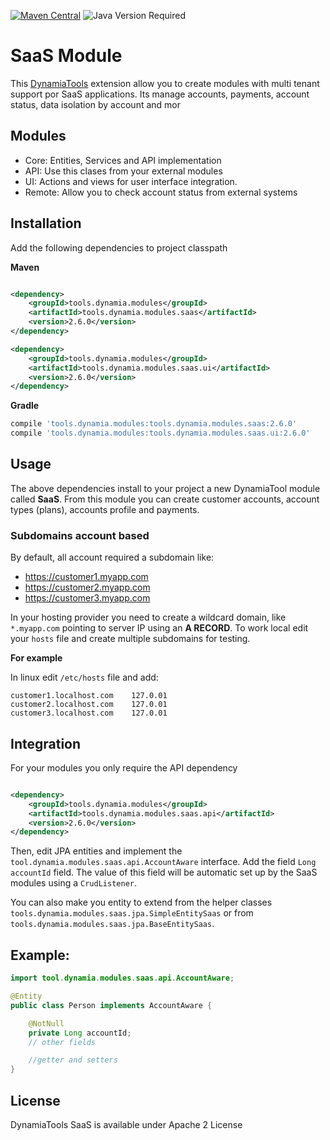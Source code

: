 [![Maven Central](https://img.shields.io/maven-central/v/tools.dynamia.modules/tools.dynamia.modules.saas)](https://search.maven.org/search?q=tools.dynamia.modules.saas)
![Java Version Required](https://img.shields.io/badge/java-%3E%3D11-blue)

# SaaS Module

This [DynamiaTools](https://dynamia.tools) extension allow you to create modules with multi tenant support por SaaS applications. Its manage accounts,
payments, account status, data isolation by account and mor

## Modules

- Core: Entities, Services and API implementation
- API: Use this clases from your external modules
- UI: Actions and views for user interface integration.
- Remote: Allow you to check account status from external systems

## Installation

Add the following dependencies to project classpath

**Maven**

```xml

<dependency>
    <groupId>tools.dynamia.modules</groupId>
    <artifactId>tools.dynamia.modules.saas</artifactId>
    <version>2.6.0</version>
</dependency>
```

```xml
<dependency>
    <groupId>tools.dynamia.modules</groupId>
    <artifactId>tools.dynamia.modules.saas.ui</artifactId>
    <version>2.6.0</version>
</dependency>

```

**Gradle**

```groovy
compile 'tools.dynamia.modules:tools.dynamia.modules.saas:2.6.0'
compile 'tools.dynamia.modules:tools.dynamia.modules.saas.ui:2.6.0'
```

## Usage

The above dependencies install to your project a new DynamiaTool module called **SaaS**. From this
module you can create customer accounts, account types (plans), accounts profile and payments.

### Subdomains account based

By default, all account required a subdomain like:

- https://customer1.myapp.com
- https://customer2.myapp.com
- https://customer3.myapp.com

In your hosting provider you need to create a wildcard domain, like `*.myapp.com`
pointing to server IP using an **A RECORD**. To work local edit your `hosts` file and create multiple subdomains for
testing.

**For example**

In linux edit `/etc/hosts` file and add:

```
customer1.localhost.com    127.0.01
customer2.localhost.com    127.0.01
customer3.localhost.com    127.0.01
```

## Integration

For your modules you only require the API dependency

```xml

<dependency>
    <groupId>tools.dynamia.modules</groupId>
    <artifactId>tools.dynamia.modules.saas.api</artifactId>
    <version>2.6.0</version>
</dependency>
```

Then, edit JPA entities and implement the `tool.dynamia.modules.saas.api.AccountAware`
interface. Add the field `Long accountId` field. The value of this field will be automatic set up by the SaaS modules
using a `CrudListener`.

You can also make you entity to extend from the helper classes `tools.dynamia.modules.saas.jpa.SimpleEntitySaas` or from
`tools.dynamia.modules.saas.jpa.BaseEntitySaas`.

## Example:

```Java
import tool.dynamia.modules.saas.api.AccountAware;

@Entity
public class Person implements AccountAware {

    @NotNull
    private Long accountId;
    // other fields

    //getter and setters    
}

```

## License

DynamiaTools SaaS is available under Apache 2 License